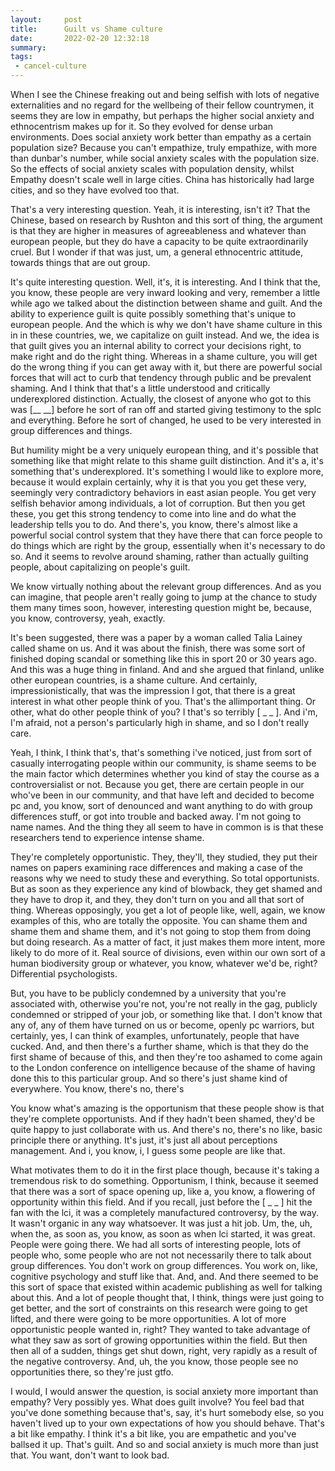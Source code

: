 ```yaml
---
layout:     post
title:      Guilt vs Shame culture
date:       2022-02-20 12:32:18
summary:    
tags:
 - cancel-culture
---
```


When I see the Chinese freaking out and being selfish with lots of negative externalities and no regard for the wellbeing of their fellow countrymen, it seems they are low in empathy, but perhaps the higher social anxiety and ethnocentrism makes up for it. So they evolved for dense urban environments. Does social anxiety work better than empathy as a certain population size? Because you can't empathize, truly empathize, with more than dunbar's number, while social anxiety scales with the population size. So the effects of social anxiety scales with population density, whilst Empathy doesn't scale well in large cities. China has historically had large cities, and so they have evolved too that.

That's a very interesting question. Yeah, it is interesting, isn't it? That the Chinese, based on research by Rushton and this sort of thing, the argument is that they are higher in measures of agreeableness and whatever than european people, but they do have a capacity to be quite extraordinarily cruel. But I wonder if that was just, um, a general ethnocentric attitude, towards things that are out group. 

It's quite interesting question. Well, it's, it is interesting. And I think that the, you know, these people are very inward looking and very, remember a little while ago we talked about the distinction between shame and guilt. And the ability to experience guilt is quite possibly something that's unique to european people. And the which is why we don't have shame culture in this in in these countries, we, we capitalize on guilt instead. And we, the idea is that guilt gives you an internal ability to correct your decisions right, to make right and do the right thing. Whereas in a shame culture, you will get do the wrong thing if you can get away with it, but there are powerful social forces that will act to curb that tendency through public and be prevalent shaming. And I think that that's a little understood and critically underexplored distinction. Actually, the closest of anyone who got to this was [__ __] before he sort of ran off and started giving testimony to the splc and everything. Before he sort of changed, he used to be very interested in group differences and things.

But humility might be a very uniquely european thing, and it's possible that something like that might relate to this shame guilt distinction. And it's a, it's something that's underexplored. It's something I would like to explore more, because it would explain certainly, why it is that you you get these very, seemingly very contradictory behaviors in east asian people. You get very selfish behavior among individuals, a lot of corruption. But then you get these, you get this strong tendency to come into line and do what the leadership tells you to do. And there's, you know, there's almost like a powerful social control system that they have there that can force people to do things which are right by the group, essentially when it's necessary to do so. And it seems to revolve around shaming, rather than actually guilting people, about capitalizing on people's guilt.

We know virtually nothing about the relevant group differences. And as you can imagine, that people aren't really going to jump at the chance to study them many times soon, however, interesting question might be, because, you know, controversy, yeah, exactly.

It's been suggested, there was a paper by a woman called Talia Lainey called shame on us. And it was about the finish, there was some sort of finished doping scandal or something like this in sport 20 or 30 years ago. And this was a huge thing in finland. And and she argued that finland, unlike other european countries, is a shame culture. And certainly, impressionistically, that was the impression I got, that there is a great interest in what other people think of you. That's the allimportant thing. Or other, what do other people think of you? I that's so terribly [ _ _ ]. And i'm, I'm afraid, not a person's particularly high in shame, and so I don't really care.

Yeah, I think, I think that's, that's something i've noticed, just from sort of casually interrogating people within our community, is shame seems to be the main factor which determines whether you kind of stay the course as a controversialist or not. Because you get, there are certain people in our who've been in our community, and that have left and decided to become pc and, you know, sort of denounced and want anything to do with group differences stuff, or got into trouble and backed away. I'm not going to name names. And the thing they all seem to have in common is is that these researchers tend to experience intense shame.

They're completely opportunistic. They, they'll, they studied, they put their names on papers examining race differences and making a case of the reasons why we need to study these and everything. So total opportunists. But as soon as they experience any kind of blowback, they get shamed and they have to drop it, and they, they don't turn on you and all that sort of thing. Whereas opposingly, you get a lot of people like, well, again, we know examples of this, who are totally the opposite. You can shame them and shame them and shame them, and it's not going to stop them from doing but doing research. As a matter of fact, it just makes them more intent, more likely to do more of it. Real source of divisions, even within our own sort of a human biodiversity group or whatever, you know, whatever we'd be, right? Differential psychologists.

But, you have to be publicly condemned by a university that you're associated with, otherwise you're not, you're not really in the gag, publicly condemned or stripped of your job, or something like that. I don't know that any of, any of them have turned on us or become, openly pc warriors, but certainly, yes, I can think of examples, unfortunately, people that have cucked. And, and then there's a further shame, which is that they do the first shame of because of this, and then they're too ashamed to come again to the London conference on intelligence because of the shame of having done this to this particular group. And so there's just shame kind of everywhere. You know, there's no, there's 

You know what's amazing is the opportunism that these people show is that they're complete opportunists. And if they hadn't been shamed, they'd be quite happy to just collaborate with us. And there's no, there's no like, basic principle there or anything. It's just, it's just all about perceptions management. And i, you know, i, I guess some people are like that.

What motivates them to do it in the first place though, because it's taking a tremendous risk to do something. Opportunism, I think, because it seemed that there was a sort of space opening up, like a, you know, a flowering of opportunity within this field. And if you recall, just before the [ _ _ ] hit the fan with the lci, it was a completely manufactured controversy, by the way. It wasn't organic in any way whatsoever. It was just a hit job. Um, the, uh, when the, as soon as, you know, as soon as when lci started, it was great. People were going there. We had all sorts of interesting people, lots of people who, some people who are not not necessarily there to talk about group differences. You don't work on group differences. You work on, like, cognitive psychology and stuff like that. And, and. And there seemed to be this sort of space that existed within academic publishing as well for talking about this. And a lot of people thought that, I think, things were just going to get better, and the sort of constraints on this research were going to get lifted, and there were going to be more opportunities. A lot of more opportunistic people wanted in, right? They wanted to take advantage of what they saw as sort of growing opportunities within the field. But then then all of a sudden, things get shut down, right, very rapidly as a result of the negative controversy. And, uh, the you know, those people see no opportunities there, so they're just gtfo.

 I would, I would answer the question, is social anxiety more important than empathy? Very possibly yes. What does guilt involve? You feel bad that you've done something because that's, say, it's hurt somebody else, so you haven't lived up to your own expectations of how you should behave. That's a bit like empathy. I think it's a bit like, you are empathetic and you've ballsed it up. That's guilt. And so and social anxiety is much more than just that. You want, don't want to look bad.